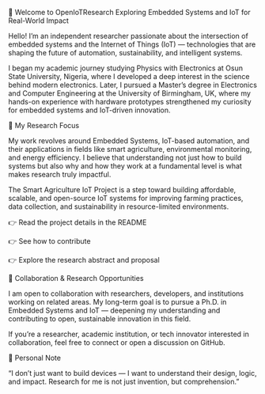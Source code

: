 👋 Welcome to OpenIoTResearch
Exploring Embedded Systems and IoT for Real-World Impact

Hello! I’m an independent researcher passionate about the intersection of embedded systems and the Internet of Things (IoT) — technologies that are shaping the future of automation, sustainability, and intelligent systems.

I began my academic journey studying Physics with Electronics at Osun State University, Nigeria, where I developed a deep interest in the science behind modern electronics. Later, I pursued a Master’s degree in Electronics and Computer Engineering at the University of Birmingham, UK, where my hands-on experience with hardware prototypes strengthened my curiosity for embedded systems and IoT-driven innovation.

🌱 My Research Focus

My work revolves around Embedded Systems, IoT-based automation, and their applications in fields like smart agriculture, environmental monitoring, and energy efficiency.
I believe that understanding not just how to build systems but also why and how they work at a fundamental level is what makes research truly impactful.

The Smart Agriculture IoT Project is a step toward building affordable, scalable, and open-source IoT systems for improving farming practices, data collection, and sustainability in resource-limited environments.

👉 Read the project details in the README

👉 See how to contribute

👉 Explore the research abstract and proposal

🤝 Collaboration & Research Opportunities

I am open to collaboration with researchers, developers, and institutions working on related areas.
My long-term goal is to pursue a Ph.D. in Embedded Systems and IoT — deepening my understanding and contributing to open, sustainable innovation in this field.

If you’re a researcher, academic institution, or tech innovator interested in collaboration, feel free to connect or open a discussion on GitHub.

💬 Personal Note

“I don’t just want to build devices — I want to understand their design, logic, and impact.
Research for me is not just invention, but comprehension.”
